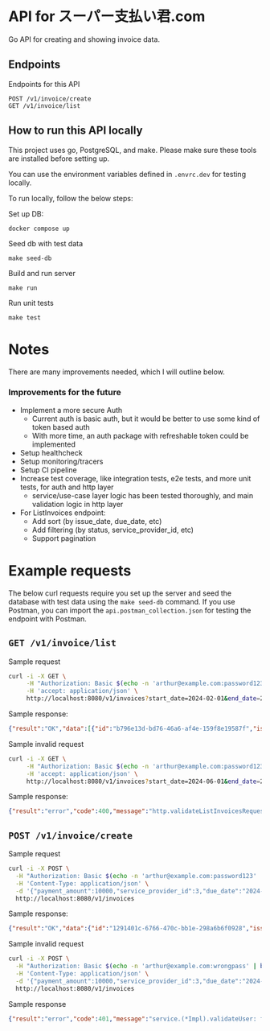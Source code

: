 # API for スーパー支払い君.com
Go API for creating and showing invoice data.

## Endpoints
Endpoints for this API
```
POST /v1/invoice/create
GET /v1/invoice/list
```

## How to run this API locally
This project uses go, PostgreSQL, and make. Please make sure these tools are installed before setting up.

You can use the environment variables defined in `.envrc.dev` for testing locally.

To run locally, follow the below steps:


Set up DB:
```
docker compose up
```
Seed db with test data
```
make seed-db
```
Build and run server
```
make run
```
Run unit tests
```
make test
```

# Notes
There are many improvements needed, which I will outline below. 
### Improvements for the future
- Implement a more secure Auth
  - Current auth is basic auth, but it would be better to use some kind of token based auth
  - With more time, an auth package with refreshable token could be implemented
- Setup healthcheck
- Setup monitoring/tracers
- Setup CI pipeline
- Increase test coverage, like integration tests, e2e tests, and more unit tests, for auth and http layer
  - service/use-case layer logic has been tested thoroughly, and main validation logic in http layer
- For ListInvoices endpoint:
  - Add sort (by issue_date, due_date, etc)
  - Add filtering (by status, service_provider_id, etc)
  - Support pagination


# Example requests
The below curl requests require you set up the server and seed the database with test data using the `make seed-db` command.
If you use Postman, you can import the `api.postman_collection.json` for testing the endpoint with Postman.

## `GET /v1/invoice/list`
Sample request
```bash
curl -i -X GET \
     -H "Authorization: Basic $(echo -n 'arthur@example.com:password123' | base64)" \
     -H 'accept: application/json' \
     http://localhost:8080/v1/invoices?start_date=2024-02-01&end_date=2024-07-01
```
Sample response:
```json
{"result":"OK","data":[{"id":"b796e13d-bd76-46a6-af4e-159f8e19587f","issue_date":"2024-02-15T11:12:57.06461+09:00","payment_amount":100,"commission":4,"commission_rate":0.04,"tax":1.1,"tax_rate":0.1,"amount":104.4,"due_date":"2024-03-16T11:12:57.06461+09:00","company_id":1,"service_provider_id":1,"status":"OUTSTANDING"}]}
```
Sample invalid request
```bash
curl -i -X GET \
     -H "Authorization: Basic $(echo -n 'arthur@example.com:password123' | base64)" \
     -H 'accept: application/json' \
     http://localhost:8080/v1/invoices?start_date=2024-06-01&end_date=2024-04-01
```
Sample response:
```json
{"result":"error","code":400,"message":"http.validateListInvoicesRequest: start_date 2024-06-01 is after end_date 2024-04-01"}
```

## `POST /v1/invoice/create`
Sample request
```bash
curl -i -X POST \
  -H "Authorization: Basic $(echo -n 'arthur@example.com:password123' | base64)" \
  -H 'Content-Type: application/json' \
  -d '{"payment_amount":10000,"service_provider_id":3,"due_date":"2024-05-12T17:11:15.504318+09:00" }' \
  http://localhost:8080/v1/invoices
```
Sample response:
```json
{"result":"OK","data":{"id":"1291401c-6766-470c-bb1e-298a6b6f0928","issue_date":"2024-02-16T10:10:17.893791+09:00","payment_amount":10000,"commission":400,"commission_rate":0.04,"tax":40,"tax_rate":0.1,"amount":10440,"due_date":"2024-06-12T17:11:15.504318+09:00","company_id":2,"service_provider_id":3,"status":"OUTSTANDING"}}
```
Sample invalid request
```bash
curl -i -X POST \
  -H "Authorization: Basic $(echo -n 'arthur@example.com:wrongpass' | base64)" \
  -H 'Content-Type: application/json' \
  -d '{"payment_amount":10000,"service_provider_id":3,"due_date":"2024-06-12T17:11:15.504318+09:00" }' \
  http://localhost:8080/v1/invoices
```
Sample response
```json
{"result":"error","code":401,"message":"service.(*Impl).validateUser: failed to authenticate user Arthur (arthur@example.com), wrong password"}
```
